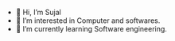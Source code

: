 - 👋 Hi, I’m Sujal
- 👀 I’m interested in Computer and softwares.
- 🌱 I’m currently learning Software engineering.

<!---
suZall/suZall is a ✨ special ✨ repository because its `README.md` (this file) appears on your GitHub profile.
You can click the Preview link to take a look at your changes.
--->
